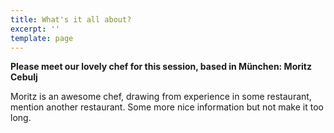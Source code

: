 ```yaml
---
title: What's it all about?
excerpt: ''
template: page
---
```

**Please meet our lovely chef for this session, based in München: 
Moritz Cebulj**

Moritz is an awesome chef, drawing from experience in some restaurant, mention another restaurant. Some more nice information but not make it too long.